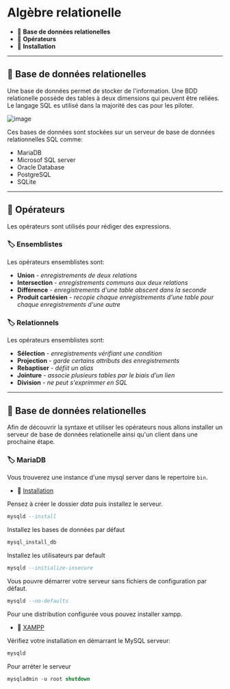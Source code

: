 # Algèbre relationelle

*  🔖 **Base de données relationelles**
*  🔖 **Opérateurs**
*  🔖 **Installation**

___

## 📑 Base de données relationelles

Une base de données permet de stocker de l'information. Une BDD relationelle possède des tables à deux dimensions qui peuvent être reliées. Le langage SQL es utilisé dans la majorité des cas pour les piloter.

![image](https://raw.githubusercontent.com/POEC-20-05/SQL-FND/master/wiki/resources/01/tables.png)

Ces bases de données sont stockées sur un serveur de base de données relationnelles SQL comme:
* MariaDB
* Microsof SQL server
* Oracle Database
* PostgreSQL
* SQLite

___

## 📑 Opérateurs

Les opérateurs sont utilisés pour rédiger des expressions.

### 🏷️ **Ensemblistes**

Les opérateurs ensemblistes sont:
* **Union** *- enregistrements de deux relations*
* **Intersection** *- enregistrements communs aux deux relations*
* **Différence** *- enregistrements d'une table abscent dans la seconde*
* **Produit cartésien** *- recopie chaque enregistrements d'une table pour chaque enregistrements d'une autre*

### 🏷️ **Relationnels**

Les opérateurs ensemblistes sont:
* **Sélection** *- enregistrements vérifiant une condition*
* **Projection** *- garde certains attributs des enregistrements*
* **Rebaptiser** *- défiit un alias*
* **Jointure** *- associe plusieurs tables par le biais d’un lien*
* **Division** *- ne peut s'exprimmer en SQL*

___

## 📑 Base de données relationelles

Afin de découvrir la syntaxe et utiliser les opérateurs nous allons installer un serveur de base de données relationelle ainsi qu'un client dans une prochaine étape.

### 🏷️ **MariaDB**

Vous trouverez une instance d'une mysql server dans le repertoire `bin`.

* 🔗 [Installation](https://downloads.mariadb.org/)

Pensez à créer le dossier *data* puis installez le serveur.

```sql
mysqld --install
```
 Installez les bases de données par défaut

 ```sql
mysql_install_db
```

Installez les utilisateurs par default

 ```sql
mysqld --initialize-insecure
```

Vous pouvre démarrer votre serveur sans fichiers de configuration par défaut.

```sql
mysqld --no-defaults
```

Pour une distribution configurée vous pouvez installer xampp.
* 🔗 [XAMPP](https://www.apachefriends.org/fr/index.html)

Vérifiez votre installation en démarrant le MySQL serveur:

```sql
mysqld
```

Pour arréter le serveur

```sql
mysqladmin -u root shutdown
```